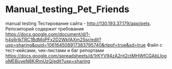 # Manual_testing_Pet_Friends
manual testing 
Тестирование сайта - http://130.193.37.179/app/pets.
Репозиторий содержит требования https://docs.google.com/document/d/1-h4s6rIkTRC1BdMoPFx2D2WkfAXm2Ssr/edit?usp=sharing&ouid=106164508917383795740&rtpof=true&sd=true 
Файл с тест-кейсами, чек-листами и баг репортами https://docs.google.com/spreadsheets/d/1rKYV94zA2rjt2ctMHWfCGAbLIogoMEBuyeN8KiRmUzQ/edit?usp=sharing
